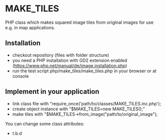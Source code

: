 # MAKE_TILES
PHP class which makes squared image tiles from original images for use e.g. in map applications.

## Installation
* checkout repository (files with folder structure)
* you need a PHP installation with GD2 extension enabled (https://www.php.net/manual/de/image.installation.php)
* run the test script php/make_tiles/make_tiles.php in your browser or at console

## Implement in your application
* link class file with "require_once('path/to/classes/MAKE_TILES.inc.php');
* create object instance with "$MAKE_TILES=new MAKE_TILES();"
* make tiles with "$MAKE_TILES->from_image("path/to/original_image");

You can change some class attributes:
* t.b.d
